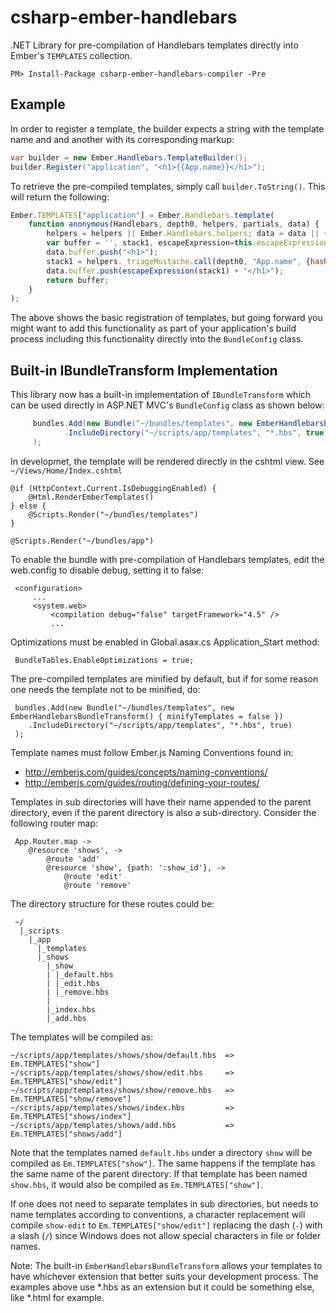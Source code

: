 csharp-ember-handlebars
=======================

.NET Library for pre-compilation of Handlebars templates directly into Ember's `TEMPLATES` collection. 

```
PM> Install-Package csharp-ember-handlebars-compiler -Pre 
```

## Example

In order to register a template, the builder expects a string with the template name and and another 
with its corresponding markup:

```csharp
var builder = new Ember.Handlebars.TemplateBuilder();
builder.Register("application", "<h1>{{App.name}}</h1>");
```

To retrieve the pre-compiled templates, simply call `builder.ToString()`. This will return the following:     

```javascript
Ember.TEMPLATES["application"] = Ember.Handlebars.template(
    function anonymous(Handlebars, depth0, helpers, partials, data) {
        helpers = helpers || Ember.Handlebars.helpers; data = data || {};
        var buffer = '', stack1, escapeExpression=this.escapeExpression;
        data.buffer.push("<h1>");
        stack1 = helpers._triageMustache.call(depth0, "App.name", {hash:{},contexts:[depth0],data:data});
        data.buffer.push(escapeExpression(stack1) + "</h1>");
        return buffer;
    }
);
```

The above shows the basic registration of templates, but going forward you might want to add this functionality 
as part of your application's build process including this functionality directly into the `BundleConfig` class.

## Built-in IBundleTransform Implementation
This library now has a built-in implementation of `IBundleTransform` which can be used directly in ASP.NET MVC's 
`BundleConfig` class as shown below:

```csharp
     bundles.Add(new Bundle("~/bundles/templates", new EmberHandlebarsBundleTransform())
            .IncludeDirectory("~/scripts/app/templates", "*.hbs", true)
     );
```

In developmet, the template will be rendered directly in the cshtml view. See `~/Views/Home/Index.cshtml`

    @if (HttpContext.Current.IsDebuggingEnabled) {
        @Html.RenderEmberTemplates()
    } else {
        @Scripts.Render("~/bundles/templates")
    }

    @Scripts.Render("~/bundles/app")
              
To enable the bundle with pre-compilation of Handlebars templates, edit 
the web.config to disable debug, setting it to false:
         
     <configuration>
         ...
         <system.web>
             <compilation debug="false" targetFramework="4.5" />
             ...
                              
Optimizations must be enabled in Global.asax.cs Application_Start method:
             
     BundleTables.EnableOptimizations = true;
              
The pre-compiled templates are minified by default, but if for some reason 
one needs the template not to be minified, do:
      
     bundles.Add(new Bundle("~/bundles/templates", new EmberHandlebarsBundleTransform() { minifyTemplates = false })
        .IncludeDirectory("~/scripts/app/templates", "*.hbs", true)
     ); 
                 
Template names must follow Ember.js Naming Conventions found in:
 - http://emberjs.com/guides/concepts/naming-conventions/
 - http://emberjs.com/guides/routing/defining-your-routes/
                 
Templates in sub directories will have their name appended to the parent directory, even if the 
parent directory is also a sub-directory. Consider the following router map:
                 
     App.Router.map ->
        @resource 'shows', ->
            @route 'add'
            @resource 'show', {path: ':show_id'}, ->
                @route 'edit'
                @route 'remove' 
                  
The directory structure for these routes could be:
              
     ~/
      |_scripts
        |_app
          |_templates
          |_shows
            |_show
            | |_default.hbs
            | |_edit.hbs
            | |_remove.hbs
            |
            |_index.hbs
            |_add.hbs 
            
The templates will be compiled as:

    ~/scripts/app/templates/shows/show/default.hbs  => Em.TEMPLATES["show"]
    ~/scripts/app/templates/shows/show/edit.hbs     => Em.TEMPLATES["show/edit"]
    ~/scripts/app/templates/shows/show/remove.hbs   => Em.TEMPLATES["show/remove"]
    ~/scripts/app/templates/shows/index.hbs         => Em.TEMPLATES["shows/index"]
    ~/scripts/app/templates/shows/add.hbs           => Em.TEMPLATES["shows/add"]
                 
Note that the templates named `default.hbs` under a directory `show` will be compiled as 
`Em.TEMPLATES["show"]`. The same happens if the template has the same name of the parent
directory: If that template has been named `show.hbs`, it would also be compiled as `Em.TEMPLATES["show"]`.
                 
If one does not need to separate templates in sub directories, but needs to name templates according to
conventions, a character replacement will compile `show-edit` to `Em.TEMPLATES["show/edit"]` replacing
the dash (`-`) with a slash (`/`) since Windows does not allow special characters in file or folder names.

Note: The built-in `EmberHandlebarsBundleTransform` allows your templates to have whichever extension 
that better suits your development process. The examples above use *.hbs as an extension but it could be 
something else, like *.html for example.
